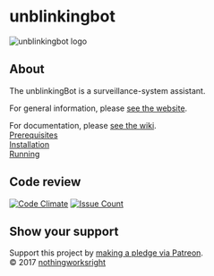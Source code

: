 # unblinkingbot  

![unblinkingbot logo](https://raw.githubusercontent.com/nothingworksright/unblinkingbot/master/public/images/android-chrome-192x192.png)  

## About  

The unblinkingBot is a surveillance-system assistant.  

For general information, please [see the website](http://www.unblinkingbot.com/).  

For documentation, please [see the wiki](https://github.com/nothingworksright/unblinkingbot/wiki).  
[Prerequisites](https://github.com/nothingworksright/unblinkingbot/wiki/Prerequisites)  
[Installation](https://github.com/nothingworksright/unblinkingbot/wiki/Installation)  
[Running](https://github.com/nothingworksright/unblinkingbot/wiki/Running)  

## Code review  

[![Code Climate](https://codeclimate.com/github/nothingworksright/unblinkingbot/badges/gpa.svg)](https://codeclimate.com/github/nothingworksright/unblinkingbot) [![Issue Count](https://codeclimate.com/github/nothingworksright/unblinkingbot/badges/issue_count.svg)](https://codeclimate.com/github/nothingworksright/unblinkingbot)  

## Show your support  

Support this project by [making a pledge via Patreon](https://www.patreon.com/jmg1138).  
:copyright: 2017 [nothingworksright](https://github.com/nothingworksright)  
